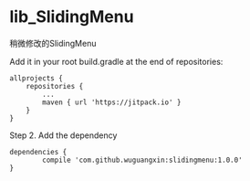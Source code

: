 # lib_SlidingMenu
稍微修改的SlidingMenu


Add it in your root build.gradle at the end of repositories:

	allprojects {
		repositories {
			...
			maven { url 'https://jitpack.io' }
		}
	}
  
  
Step 2. Add the dependency

	dependencies {
	        compile 'com.github.wuguangxin:slidingmenu:1.0.0'
	}

